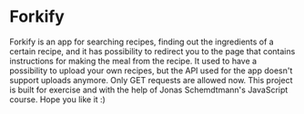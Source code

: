 # Forkify

Forkify is an app for searching recipes, finding out the ingredients of a certain recipe, and it has possibility to redirect you to the page that contains instructions for making the meal from the recipe.
It used to have a possibility to upload your own recipes, but the API used for the app doesn't support uploads anymore. Only GET requests are allowed now.
This project is built for exercise and with the help of Jonas Schemdtmann's JavaScript course.
Hope you like it :)
